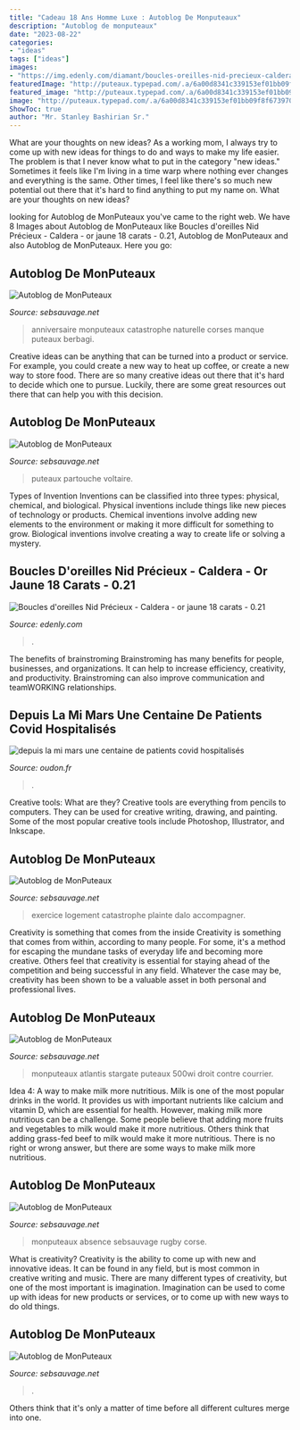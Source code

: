```yaml
---
title: "Cadeau 18 Ans Homme Luxe : Autoblog De Monputeaux"
description: "Autoblog de monputeaux"
date: "2023-08-22"
categories:
- "ideas"
tags: ["ideas"]
images:
- "https://img.edenly.com/diamant/boucles-oreilles-nid-precieux-caldera-or-jaune-18-carats-0-21-carat__6682675_2-z.jpg"
featuredImage: "http://puteaux.typepad.com/.a/6a00d8341c339153ef01bb09fd6fe6970d-320wi"
featured_image: "http://puteaux.typepad.com/.a/6a00d8341c339153ef01bb09fd6fe6970d-320wi"
image: "http://puteaux.typepad.com/.a/6a00d8341c339153ef01bb09f8f673970d-320wi"
ShowToc: true
author: "Mr. Stanley Bashirian Sr."
---
```



What are your thoughts on new ideas?
As a working mom, I always try to come up with new ideas for things to do and ways to make my life easier. The problem is that I never know what to put in the category "new ideas." Sometimes it feels like I'm living in a time warp where nothing ever changes and everything is the same. Other times, I feel like there's so much new potential out there that it's hard to find anything to put my name on. What are your thoughts on new ideas?

	

		
looking for Autoblog de MonPuteaux you've came to the right web. We have 8 Images about Autoblog de MonPuteaux like Boucles d&#039;oreilles Nid Précieux - Caldera - or jaune 18 carats - 0.21, Autoblog de MonPuteaux and also Autoblog de MonPuteaux. Here you go:
		
    
## Autoblog De MonPuteaux

<img loading=lazy src="http://puteaux.typepad.com/.a/6a00d8341c339153ef01b7c94aa2d4970b-500wi" onerror="this.onerror=null;this.src='https://tse3.mm.bing.net/th?id=OIP.SaJxvIaL6YFKh1Wg324S7wHaD_&amp;pid=15.1';" alt="Autoblog de MonPuteaux">

_Source: sebsauvage.net_

>anniversaire monputeaux catastrophe naturelle corses manque puteaux berbagi. 

	

Creative ideas can be anything that can be turned into a product or service. For example, you could create a new way to heat up coffee, or create a new way to store food. There are so many creative ideas out there that it's hard to decide which one to pursue. Luckily, there are some great resources out there that can help you with this decision.

    
## Autoblog De MonPuteaux

<img loading=lazy src="http://puteaux.typepad.com/.a/6a00d8341c339153ef01bb09ccce5f970d-350wi" onerror="this.onerror=null;this.src='https://tse1.mm.bing.net/th?id=OIP.2kqp-Xd1_IS2oops9D8YWQAAAA&amp;pid=15.1';" alt="Autoblog de MonPuteaux">

_Source: sebsauvage.net_

>puteaux partouche voltaire. 

	

Types of Invention
Inventions can be classified into three types: physical, chemical, and biological. Physical inventions include things like new pieces of technology or products. Chemical inventions involve adding new elements to the environment or making it more difficult for something to grow. Biological inventions involve creating a way to create life or solving a mystery.

    
## Boucles D&#039;oreilles Nid Précieux - Caldera - Or Jaune 18 Carats - 0.21

<img loading=lazy src="https://img.edenly.com/diamant/boucles-oreilles-nid-precieux-caldera-or-jaune-18-carats-0-21-carat__6682675_2-z.jpg" onerror="this.onerror=null;this.src='https://tse4.mm.bing.net/th?id=OIP.eYJHxzknOSahesNMLxNaLwHaHa&amp;pid=15.1';" alt="Boucles d&#039;oreilles Nid Précieux - Caldera - or jaune 18 carats - 0.21">

_Source: edenly.com_

>. 

	

The benefits of brainstroming
Brainstroming has many benefits for people, businesses, and organizations. It can help to increase efficiency, creativity, and productivity. Brainstroming can also improve communication and teamWORKING relationships.

    
## Depuis La Mi Mars Une Centaine De Patients Covid Hospitalisés

<img loading=lazy src="https://www.oudon.fr/fileadmin/user_upload/infirmieres-infirmiers-soignants.jpg" onerror="this.onerror=null;this.src='https://tse3.mm.bing.net/th?id=OIP.hXCqMQkX7IQokQFpt8pO6wHaFj&amp;pid=15.1';" alt="depuis la mi mars une centaine de patients covid hospitalisés">

_Source: oudon.fr_

>. 

	

Creative tools: What are they?
Creative tools are everything from pencils to computers. They can be used for creative writing, drawing, and painting. Some of the most popular creative tools include Photoshop, Illustrator, and Inkscape.

    
## Autoblog De MonPuteaux

<img loading=lazy src="http://puteaux.typepad.com/.a/6a00d8341c339153ef01bb09fd6fe6970d-320wi" onerror="this.onerror=null;this.src='https://tse2.mm.bing.net/th?id=OIP.rgua2tUvL3kwpld7s4jUHAAAAA&amp;pid=15.1';" alt="Autoblog de MonPuteaux">

_Source: sebsauvage.net_

>exercice logement catastrophe plainte dalo accompagner. 

	

Creativity is something that comes from the inside
Creativity is something that comes from within, according to many people. For some, it's a method for escaping the mundane tasks of everyday life and becoming more creative. Others feel that creativity is essential for staying ahead of the competition and being successful in any field. Whatever the case may be, creativity has been shown to be a valuable asset in both personal and professional lives.

    
## Autoblog De MonPuteaux

<img loading=lazy src="http://puteaux.typepad.com/.a/6a00d8341c339153ef01b7c953418d970b-500wi" onerror="this.onerror=null;this.src='https://tse3.mm.bing.net/th?id=OIP.YZ4hIMFEGgLj8MrinoN2FgHaFj&amp;pid=15.1';" alt="Autoblog de MonPuteaux">

_Source: sebsauvage.net_

>monputeaux atlantis stargate puteaux 500wi droit contre courrier. 

	

Idea 4: A way to make milk more nutritious.
Milk is one of the most popular drinks in the world. It provides us with important nutrients like calcium and vitamin D, which are essential for health. However, making milk more nutritious can be a challenge. Some people believe that adding more fruits and vegetables to milk would make it more nutritious. Others think that adding grass-fed beef to milk would make it more nutritious. There is no right or wrong answer, but there are some ways to make milk more nutritious.

    
## Autoblog De MonPuteaux

<img loading=lazy src="http://puteaux.typepad.com/.a/6a00d8341c339153ef01b8d2dc8900970c-320wi" onerror="this.onerror=null;this.src='https://tse3.mm.bing.net/th?id=OIP.RTBlZKXiBNN1m2IendbSCwAAAA&amp;pid=15.1';" alt="Autoblog de MonPuteaux">

_Source: sebsauvage.net_

>monputeaux absence sebsauvage rugby corse. 

	

What is creativity?
Creativity is the ability to come up with new and innovative ideas. It can be found in any field, but is most common in creative writing and music. There are many different types of creativity, but one of the most important is imagination. Imagination can be used to come up with ideas for new products or services, or to come up with new ways to do old things.

    
## Autoblog De MonPuteaux

<img loading=lazy src="http://puteaux.typepad.com/.a/6a00d8341c339153ef01bb09f8f673970d-320wi" onerror="this.onerror=null;this.src='https://tse2.mm.bing.net/th?id=OIP.5SBpzXNT8lS6Js_Iv12ULAAAAA&amp;pid=15.1';" alt="Autoblog de MonPuteaux">

_Source: sebsauvage.net_

>. 

	

Others think that it's only a matter of time before all different cultures merge into one.

